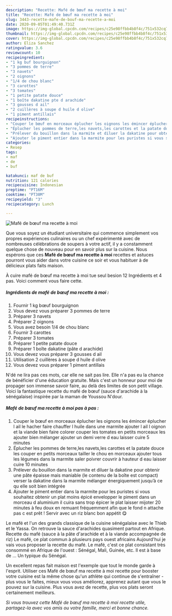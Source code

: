 ```yaml
---
description: "Recette: Mafé de bœuf ma recette à moi"
title: "Recette: Mafé de bœuf ma recette à moi"
slug: 3443-recette-mafe-de-bouf-ma-recette-a-moi
date: 2020-09-05T01:49:40.731Z
image: https://img-global.cpcdn.com/recipes/c25e98ffbb4b8f4c/751x532cq70/mafe-de-boeuf-ma-recette-a-moi-photo-principale-de-la-recette.jpg
thumbnail: https://img-global.cpcdn.com/recipes/c25e98ffbb4b8f4c/751x532cq70/mafe-de-boeuf-ma-recette-a-moi-photo-principale-de-la-recette.jpg
cover: https://img-global.cpcdn.com/recipes/c25e98ffbb4b8f4c/751x532cq70/mafe-de-boeuf-ma-recette-a-moi-photo-principale-de-la-recette.jpg
author: Eliza Sanchez
ratingvalue: 3.6
reviewcount: 10
recipeingredient:
- "1 kg buf bourguignon"
- "3 pommes de terre"
- "3 navets"
- "2 oignons"
- "1/4 de chou blanc"
- "3 carottes"
- "3 tomates"
- "1 petite patate douce"
- "1 boîte dakatine pte d arachide"
- "3 gousses d ail"
- "2 cuillères à soupe d huile d olive"
- "1 piment antillais"
recipeinstructions:
- "Couper le bœuf en morceaux éplucher les oignons les émincer éplucher l ail le hacher faire chauffer l huile dans une marmite ajouter l ail l oignon et la viande bien faire colorer couper les tomates en petits morceaux les ajouter bien mélanger ajouter un demi verre d eau laisser cuire 5 minutes"
- "Éplucher les pommes de terre,les navets,les carottes et la patate douce les couper en petits morceaux tailler le chou en morceaux ajouter tous les légumes dans la marmite saler poivrer couvrir à hauteur d eau laisser cuire 10 minutes"
- "Prélever du bouillon dans la marmite et diluer la dakatine pour obtenir une pâte épaisse mais maniable (le contenu de la boîte est compact) verser la dakatine dans la marmite mélanger énergiquement jusqu’à ce qu elle soit bien intégrée"
- "Ajouter le piment entier dans la marmite pour les puristes si vous souhaitez obtenir un plat moins épicé envelopper le piment dans un morceau d aluminium il cuira sans trop épicer le plat laisser mijoter 20 minutes à feu doux en remuant fréquemment afin que le fond n attache pas c est prêt ! Servir avec un riz blanc bon appétit 😋"
categories:
- Resep
tags:
- maf
- de
- buf

katakunci: maf de buf 
nutrition: 121 calories
recipecuisine: Indonesian
preptime: "PT16M"
cooktime: "PT30M"
recipeyield: "3"
recipecategory: Lunch

---
```



![Mafé de bœuf ma recette à moi](https://img-global.cpcdn.com/recipes/c25e98ffbb4b8f4c/751x532cq70/mafe-de-boeuf-ma-recette-a-moi-photo-principale-de-la-recette.jpg)

Que vous soyez un étudiant universitaire qui commence simplement vos propres expériences culinaires ou un chef expérimenté avec de nombreuses célébrations de soupers à votre actif, il y a constamment quelque chose de nouveau pour en savoir plus sur la cuisine. Nous espérons que ces <strong> Mafé de bœuf ma recette à moi </strong> recettes et astuces pourront vous aider dans votre cuisine ce soir et vous habituer à de délicieux plats faits maison.

<!--inarticleads1-->

À cuire mafé de bœuf ma recette à moi tue seul besion 12 Ingrédients et 4 pas. Voici comment vous faire cette.

##### Ingrédients de mafé de bœuf ma recette à moi :

1. Fournir 1 kg bœuf bourguignon
1. Vous devez vous préparer 3 pommes de terre
1. Préparer 3 navets
1. Préparer 2 oignons
1. Vous avez besoin 1/4 de chou blanc
1. Fournir 3 carottes
1. Préparer 3 tomates
1. Préparer 1 petite patate douce
1. Préparer 1 boîte dakatine (pâte d arachide)
1. Vous devez vous préparer 3 gousses d ail
1. Utilisation 2 cuillères à soupe d huile d olive
1. Vous devez vous préparer 1 piment antillais


N&#39;dé ne lira pas ces mots, car elle ne sait pas lire. Elle n&#39;a pas eu la chance de bénéficier d&#39;une éducation gratuite. Mais c&#39;est un honneur pour moi de propager son immense savoir faire, au delà des limites de son petit village. Voici la fantastique recette du mafé de bœuf (sauce d&#39;arachide à la sénégalaise) inspirée par la maman de Youssou N&#39;dour. 

<!--inarticleads2-->

##### Mafé de bœuf ma recette à moi pas à pas :

1. Couper le bœuf en morceaux éplucher les oignons les émincer éplucher l ail le hacher faire chauffer l huile dans une marmite ajouter l ail l oignon et la viande bien faire colorer couper les tomates en petits morceaux les ajouter bien mélanger ajouter un demi verre d eau laisser cuire 5 minutes
1. Éplucher les pommes de terre,les navets,les carottes et la patate douce les couper en petits morceaux tailler le chou en morceaux ajouter tous les légumes dans la marmite saler poivrer couvrir à hauteur d eau laisser cuire 10 minutes
1. Prélever du bouillon dans la marmite et diluer la dakatine pour obtenir une pâte épaisse mais maniable (le contenu de la boîte est compact) verser la dakatine dans la marmite mélanger énergiquement jusqu’à ce qu elle soit bien intégrée
1. Ajouter le piment entier dans la marmite pour les puristes si vous souhaitez obtenir un plat moins épicé envelopper le piment dans un morceau d aluminium il cuira sans trop épicer le plat laisser mijoter 20 minutes à feu doux en remuant fréquemment afin que le fond n attache pas c est prêt ! Servir avec un riz blanc bon appétit 😋


Le mafé et l&#39;un des grands classique de la cuisine sénégalaise avec le Thieb et le Yassa. On retrouve la sauce d&#39;arachides quasiment partout en Afrique. Recette du mafé (sauce à la pâte d&#39;arachide et à la viande accompagnée de riz) Le mafé, ce plat commun à plusieurs pays ouest africains Aujourd&#39;hui je vais vous proposer la recette du mafé. Le mafé, c&#39;est ce plat consistant très consommé en Afrique de l&#39;ouest : Sénégal, Mali, Guinée, etc. Il est à base de … Un typique du Sénégal. 

<!--inarticleads1-->

<p>
Un excellent repas fait maison est l'exemple que tout le monde garde à l'esprit. Utiliser ces Mafé de bœuf ma recette à moi recette pour booster votre cuisine est la même chose qu'un athlète qui continue de s'entraîner - plus vous le faites, mieux vous vous améliorez, apprenez autant que vous le pouvez sur la cuisine. Plus vous avez de recette, plus vos plats seront certainement meilleurs.
</p>

<p>
<i>Si vous trouvez cette Mafé de bœuf ma recette à moi recette utile, partagez-la avec vos amis ou votre famille, merci et bonne chance.</i>
</p>
